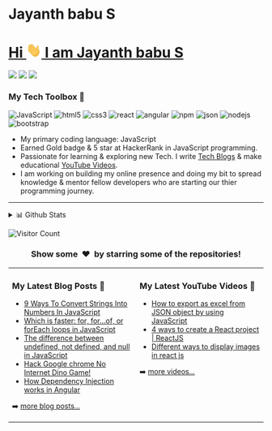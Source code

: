 # Jayanth babu S
# [Hi <img src="https://raw.githubusercontent.com/ABSphreak/ABSphreak/master/gifs/Hi.gif" width="30px"> I am Jayanth babu S]()

[<img height="30" src = "https://img.shields.io/badge/Youtube-%23E4405F.svg?&style=for-the-badge&logo=Youtube&logoColor=white">][Youtube] 
[<img height="30" src="https://img.shields.io/badge/linkedin-blue.svg?&style=for-the-badge&logo=linkedin&logoColor=white" />][LinkedIn]
[<img height="30" src="https://img.shields.io/github/followers/jayanthbabu123?style=social" />][Github]

### My Tech Toolbox 🧰

<p align="left">
<img src="https://img.icons8.com/color/48/000000/javascript.png" alt="JavaScript" height="60" /> <img src="https://upload.wikimedia.org/wikipedia/commons/thumb/6/61/HTML5_logo_and_wordmark.svg/512px-HTML5_logo_and_wordmark.svg.png" alt="html5" height="40"/>   <img src="https://upload.wikimedia.org/wikipedia/commons/thumb/d/d5/CSS3_logo_and_wordmark.svg/1200px-CSS3_logo_and_wordmark.svg.png" alt="css3" height="40"/>  <img src="https://img.icons8.com/cute-clipart/64/000000/react-native.png" alt="react" height="40" /> <img src="https://img.icons8.com/color/50/000000/angularjs.png"/ alt="angular" height="40"> <img src="https://img.icons8.com/color/48/000000/npm.png" alt="npm" height="40"> <img src="https://img.icons8.com/nolan/64/json.png" alt="json" height="40" /> <img src="https://img.icons8.com/color/48/000000/nodejs.png" alt="nodejs" height="40" />   <img src="https://img.icons8.com/color/48/000000/bootstrap.png" alt="bootstrap" height="40"/>
</p>

 
* My primary coding language: JavaScript
* Earned Gold badge & 5 star at HackerRank in JavaScript programming.
* Passionate for learning & exploring new Tech. I write [Tech Blogs](https://medium.com/@jsomineni) & make educational [YouTube Videos](https://www.youtube.com/channel/UCNVKOc0Ya-MVHElzxT7htxw).
* I am working on building my online presence and doing my bit to spread knowledge & mentor fellow developers who are starting our thier programming journey.
<!--* 🏠 Hogwarts House: Griffindor-->
<!--* If you play Call of Duty- add me: Blackhood@00-->
<!--* I am currently learning Docker-->
<!--* I’m currently working on my portfolio. -->
<!-- * Ask me about anything, I'll be happy to help.-->
<!-- -->
<!--* I'm looking to collaborate on Open source project for Hacktoberfest-->

---

<table><tr><td valign="top" width="50%">

### My Latest Blog Posts 🌱
<!-- BLOG-POST-LIST:START -->
- [9 Ways To Convert Strings Into Numbers In JavaScript](https://javascript.plainenglish.io/9-ways-to-convert-strings-into-numbers-in-javascript-111d0431edb5)
- [Which is faster: for, for…of, or forEach loops in JavaScript](https://levelup.gitconnected.com/which-is-faster-for-for-of-foreach-loops-in-javascript-18dbd9ffbca9)
- [The difference between undefined, not defined, and null in JavaScript](https://levelup.gitconnected.com/difference-between-undefined-and-not-defined-and-null-in-javascript-adfe38b3d2d)
- [Hack Google chrome No Internet Dino Game!](https://ayushirawat.com/hack-google-chrome-no-internet-dino-game)
- [How Dependency Injection works in Angular](https://levelup.gitconnected.com/how-does-dependency-injection-work-in-angular-6f398963de4c)
<!-- BLOG-POST-LIST:END -->
➡️ [more blog posts...](https://medium.com/@jsomineni)
</td>
<td valign="top" width="50%">

### My Latest YouTube Videos 🌱
<!-- YOUTUBE:START -->
- [How to export as excel from JSON object by using JavaScript  ](https://youtu.be/AaN9riXBMTw)
- [4 ways to create a React project | ReactJS](https://www.youtube.com/watch?v=goWJOZbqIbo)
- [Different ways to display images in react js ](https://www.youtube.com/watch?v=a6gsciTV0r0)
<!-- YOUTUBE:END -->
➡️ [more videos...](https://www.youtube.com/channel/UCNVKOc0Ya-MVHElzxT7htxw)
</td>

 <details>
<summary>📊 Github Stats</summary>

<p align="center"> <img src="https://github-readme-stats.vercel.app/api?username=ayushi7rawat&show_icons=true&theme=gotham" alt="Ayushi Rawat | Stats" />

</details>


 ![Visitor Count](https://profile-counter.glitch.me/{jayanthbabu123}/count.svg)

[youtube]: https://www.youtube.com/channel/UCNVKOc0Ya-MVHElzxT7htxw
[linkedin]: https://www.linkedin.com/in/jayanth-babu-somineni-b484ab12a/
[Medium]: https://medium.com/@jsomineni
[Github]: https://github.com/jayanthbabu123
[Tech Blogs]: https://medium.com/@jsomineni

<h3 align="center">Show some &nbsp;❤️&nbsp; by starring some of the repositories!</h3>

